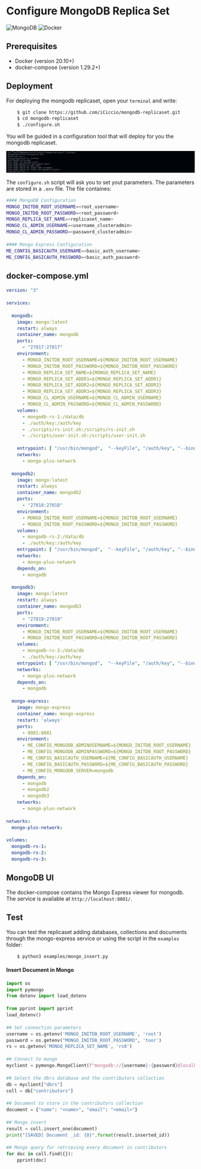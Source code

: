 # **Configure MongoDB Replica Set**
![MongoDB](https://img.shields.io/badge/MongoDB-%234ea94b.svg?style=for-the-badge&logo=mongodb&logoColor=white)
![Docker](https://img.shields.io/badge/docker-%230db7ed.svg?style=for-the-badge&logo=docker&logoColor=white)
## **Prerequisites**
- Docker (version 20.10+)
- docker-compose (version 1.29.2+)

## **Deployment**

For deploying the mongodb replicaset, open your `terminal` and write:
```bash
    $ git clone https://github.com/iCiccio/mongodb-replicaset.git
    $ cd mongodb-replicaset
    $ ./configure.sh
```

You will be guided in a configuration tool that will deploy for you the mongodb replicaset.

![guide-terminal](docs/images/set-env.png)

The `configure.sh` script will ask you to set yout parameters. The parameters are stored in a `.env` file. The file containes:
```bash
#### MongoDB Configuration
MONGO_INITDB_ROOT_USERNAME=<root_username>
MONGO_INITDB_ROOT_PASSWORD=<root_password>
MONGO_REPLICA_SET_NAME=<replicaset_name>
MONGO_CL_ADMIN_USERNAME=<username_clusteradmin>
MONGO_CL_ADMIN_PASSWORD=<password_clusteradmin>

#### Mongo Express Configuration
ME_CONFIG_BASICAUTH_USERNAME=<basic_auth_username>
ME_CONFIG_BASICAUTH_PASSWORD=<basic_auth_password>

```

## **docker-compose.yml**

```yaml
version: "3"

services:

  mongodb:
    image: mongo:latest
    restart: always
    container_name: mongodb
    ports:
      - "27017:27017"
    environment:
      - MONGO_INITDB_ROOT_USERNAME=${MONGO_INITDB_ROOT_USERNAME}
      - MONGO_INITDB_ROOT_PASSWORD=${MONGO_INITDB_ROOT_PASSWORD}
      - MONGO_REPLICA_SET_NAME=${MONGO_REPLICA_SET_NAME}
      - MONGO_REPLICA_SET_ADDR1=${MONGO_REPLICA_SET_ADDR1}
      - MONGO_REPLICA_SET_ADDR2=${MONGO_REPLICA_SET_ADDR2}
      - MONGO_REPLICA_SET_ADDR3=${MONGO_REPLICA_SET_ADDR3}
      - MONGO_CL_ADMIN_USERNAME=${MONGO_CL_ADMIN_USERNAME}
      - MONGO_CL_ADMIN_PASSWORD=${MONGO_CL_ADMIN_PASSWORD}
    volumes:
      - mongodb-rs-1:/data/db
      - ./auth/key:/auth/key
      - ./scripts/rs-init.sh:/scripts/rs-init.sh
      - ./scripts/user-init.sh:/scripts/user-init.sh

    entrypoint: [ "/usr/bin/mongod",  "--keyFile", "/auth/key", "--bind_ip_all", "--replSet", "${MONGO_REPLICA_SET_NAME}", "--port", "27017"]
    networks:
      - mongo-plus-network

  mongodb2:
    image: mongo:latest
    restart: always
    container_name: mongodb2
    ports:
      - "27018:27018"
    environment:
      - MONGO_INITDB_ROOT_USERNAME=${MONGO_INITDB_ROOT_USERNAME}
      - MONGO_INITDB_ROOT_PASSWORD=${MONGO_INITDB_ROOT_PASSWORD}
    volumes:
      - mongodb-rs-2:/data/db
      - ./auth/key:/auth/key
    entrypoint: [ "/usr/bin/mongod",  "--keyFile", "/auth/key", "--bind_ip_all", "--replSet", "${MONGO_REPLICA_SET_NAME}", "--port", "27018"]
    networks:
      - mongo-plus-network
    depends_on:
      - mongodb

  mongodb3:
    image: mongo:latest
    restart: always
    container_name: mongodb3
    ports:
      - "27019:27019"
    environment:
      - MONGO_INITDB_ROOT_USERNAME=${MONGO_INITDB_ROOT_USERNAME}
      - MONGO_INITDB_ROOT_PASSWORD=${MONGO_INITDB_ROOT_PASSWORD}
    volumes:
      - mongodb-rs-3:/data/db
      - ./auth/key:/auth/key
    entrypoint: [ "/usr/bin/mongod",  "--keyFile", "/auth/key", "--bind_ip_all", "--replSet", "${MONGO_REPLICA_SET_NAME}", "--port", "27019"]
    networks:
      - mongo-plus-network
    depends_on:
      - mongodb

  mongo-express:
    image: mongo-express
    container_name: mongo-express
    restart: 'always'
    ports:
      - 8081:8081
    environment:
      - ME_CONFIG_MONGODB_ADMINUSERNAME=${MONGO_INITDB_ROOT_USERNAME}
      - ME_CONFIG_MONGODB_ADMINPASSWORD=${MONGO_INITDB_ROOT_PASSWORD}
      - ME_CONFIG_BASICAUTH_USERNAME=${ME_CONFIG_BASICAUTH_USERNAME}
      - ME_CONFIG_BASICAUTH_PASSWORD=${ME_CONFIG_BASICAUTH_PASSWORD}
      - ME_CONFIG_MONGODB_SERVER=mongodb
    depends_on:
      - mongodb
      - mongodb2
      - mongodb3
    networks:
      - mongo-plus-network

networks:
  mongo-plus-network:

volumes:
  mongodb-rs-1:
  mongodb-rs-2:
  mongodb-rs-3:
```

## **MongoDB UI**
The docker-compose contains the Mongo Express viewer for mongodb. The service is available at `http://localhost:8081/`.

## **Test**
You can test the replicaset adding databases, collections and documents through the mongo-express service or using the script in the `examples` folder: 
```bash
    $ python3 examples/mongo_insert.py
```
#### **Insert Document in Mongo**

```python
import os
import pymongo
from dotenv import load_dotenv

from pprint import pprint
load_dotenv()

## Set connection parameters
username = os.getenv('MONGO_INITDB_ROOT_USERNAME', 'root')
password = os.getenv("MONGO_INITDB_ROOT_PASSWORD", 'toor')
rs = os.getenv('MONGO_REPLICA_SET_NAME', 'rs0')

## Connect to mongo
myclient = pymongo.MongoClient(f"mongodb://{username}:{password}@localhost:27017")

## Select the dbrs database and the contributors collection
db = myclient["dbrs"]
coll = db["contributors"]

## Document to store in the contributors collection
document = {"name": "<name>", "email": "<email>"}

## Mongo insert
result = coll.insert_one(document)
print("[SAVED] Document _id: {0}".format(result.inserted_id))

## Mongo query for retrieving every document in contributors
for doc in coll.find({}):
    pprint(doc)
    
```
